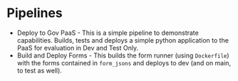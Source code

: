 # Pipelines

* Deploy to Gov PaaS - This is a simple pipeline to demonstrate capabilities.  Builds, tests and deploys a simple python application to the PaaS for evaluation in Dev and Test Only.
* Build and Deploy Forms - This builds the form runner (using `Dockerfile`) with the forms contained in `form_jsons` and deploys to dev (and on main, to test as well).
